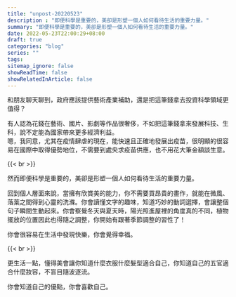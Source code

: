 ```yaml
---
title: "unpost-20220523"
description : "即便科學是重要的，美卻是形塑一個人如何看待生活的重要力量。"
summary: "即便科學是重要的，美卻是形塑一個人如何看待生活的重要力量。"
date: 2022-05-23T22:00:29+08:00
draft: true
categories: "blog"
series: ""
tags:
sitemap_ignore: false
showReadTime: false
showRelatedInArticle: false
---
```


和朋友聊天聊到，政府應該提供藝術產業補助，還是把這筆錢拿去投資科學領域更值得？

有人認為花錢在藝術、國片、影劇等作品很奢侈，不如把這筆錢拿來發展科技、生科，說不定能為國家帶來更多經濟利益。
\
嗯，我同意，尤其在疫情肆虐的現在，能快速且正確地發展出疫苗，很明顯的很容易在國際中取得優勢地位，不需要到處央求疫苗供應，也不用花大筆金額談生意。

{{< br >}}

然而即便科學是重要的，美卻是形塑一個人如何看待生活的重要力量。

回到個人層面來說，當擁有欣賞美的能力，你不需要買昂貴的畫作，就能在微風、落葉之間得到心靈的洗滌。你會讀懂文字的趣味，知道巧妙的動詞選擇，會讓整個句子瞬間生動起來。你會察覺冬天與夏天時，陽光照進屋裡的角度真的不同，植物擺放的位置因此也得隨之調整，你開始有跟著季節調整的習性了！

你會很容易在生活中發現快樂，你會覺得幸福。

{{< br >}}

更生活一點，懂得美會讓你知道什麼衣服什麼髮型適合自己，你知道自己的五官適合什麼妝容，不盲目隨波逐流。

你會知道自己的優點，你會喜歡自己。

